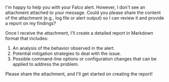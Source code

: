 I'm happy to help you with your Falco alert. However, I don't see an attachment attached to your message. Could you please share the content of the attachment (e.g., log file or alert output) so I can review it and provide a report on my findings?

Once I receive the attachment, I'll create a detailed report in Markdown format that includes:

1. An analysis of the behavior observed in the alert.
2. Potential mitigation strategies to deal with the issue.
3. Possible command-line options or configuration changes that can be applied to address the problem.

Please share the attachment, and I'll get started on creating the report!